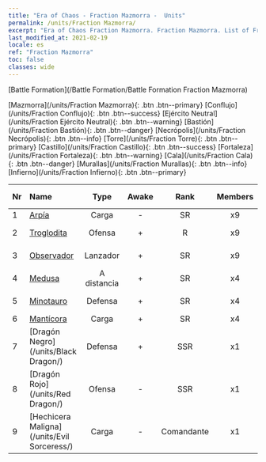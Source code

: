 ```yaml
---
title: "Era of Chaos - Fraction Mazmorra -  Units"
permalink: /units/Fraction Mazmorra/
excerpt: "Era of Chaos Fraction Mazmorra. Fraction Mazmorra. List of Fraction in Era of Chaos"
last_modified_at: 2021-02-19
locale: es
ref: "Fraction Mazmorra"
toc: false
classes: wide
---
```

  [Battle Formation](/Battle Formation/Battle Formation Fraction Mazmorra)

 [Mazmorra](/units/Fraction Mazmorra){: .btn .btn--primary} [Conflujo](/units/Fraction Conflujo){: .btn .btn--success} [Ejército Neutral](/units/Fraction Ejército Neutral){: .btn .btn--warning} [Bastión](/units/Fraction Bastión){: .btn .btn--danger} [Necrópolis](/units/Fraction Necrópolis){: .btn .btn--info} [Torre](/units/Fraction Torre){: .btn .btn--primary} [Castillo](/units/Fraction Castillo){: .btn .btn--success} [Fortaleza](/units/Fraction Fortaleza){: .btn .btn--warning} [Cala](/units/Fraction Cala){: .btn .btn--danger} [Murallas](/units/Fraction Murallas){: .btn .btn--info} [Infierno](/units/Fraction Infierno){: .btn .btn--primary} 

  | Nr |         Name        |   Type   | Awake |    Rank   |   Members     |  Stars  |  Attack  |     HP    | Awaken Name  |
  |:---|:--------------------|:--------:|:-----:|:---------:|:-------------:|:-------:|:--------:|:---------:|:-------------|
  | 1 | [Arpía](/units/Harpy/) | Carga | - | SR | x9 | <i class="fas fa-star"/><i class="fas fa-star"/> | 74.0 | 860 |    |
  | 2 | [Troglodita](/units/Troglodyte/) | Ofensa | + | R | x9 | <i class="fas fa-star"/> | 86.0 | 744 |  Troglodita Oscuro  |
  | 3 | [Observador](/units/Beholder/) | Lanzador | + | SR | x9 | <i class="fas fa-star"/><i class="fas fa-star"/><i class="fas fa-star"/> | 115.8 | 744 |  Ojo maléfico  |
  | 4 | [Medusa](/units/Medusa/) | A distancia | + | SR | x4 | <i class="fas fa-star"/><i class="fas fa-star"/><i class="fas fa-star"/> | 202.0 | 1144 |  Reina Medusa  |
  | 5 | [Minotauro](/units/Minotaur/) | Defensa | + | SR | x4 | <i class="fas fa-star"/><i class="fas fa-star"/> | 108.0 | 2725 |  Minotauro Rey  |
  | 6 | [Mantícora](/units/Manticore/) | Carga | + | SR | x4 | <i class="fas fa-star"/><i class="fas fa-star"/><i class="fas fa-star"/> | 174.9 | 1917 |  Escorpícora  |
  | 7 | [Dragón Negro](/units/Black Dragon/) | Defensa | + | SSR | x1 | <i class="fas fa-star"/><i class="fas fa-star"/><i class="fas fa-star"/> | 430.0 | 8712 |  Rey Dragón Negro  |
  | 8 | [Dragón Rojo](/units/Red Dragon/) | Ofensa | - | SSR | x1 | <i class="fas fa-star"/><i class="fas fa-star"/><i class="fas fa-star"/> | 769.3 | 5431 |   -   |
  | 9 | [Hechicera Maligna](/units/Evil Sorceress/) | Carga | - | Comandante | x1 | <i class="fas fa-star"/><i class="fas fa-star"/><i class="fas fa-star"/> | 633.6 | 5770 |   -   |
